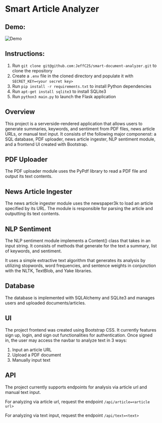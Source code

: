 # Smart Article Analyzer


## Demo:

![Demo](https://github.com/JeffC25/smart-document-analyzer/blob/main/documents/demo.gif.gif)

## Instructions:

1. Run `git clone git@github.com:JeffC25/smart-document-analyzer.git` to clone the repository
2. Create a `.env` file in the cloned directory and populate it with `SECRET_KEY=<your secret key>`
3. Run `pip install -r requirements.txt` to install Python dependencies
4. Run `apt-get install sqlite3` to install SQLite3
5. Run `python3 main.py` to launch the Flask application

## Overview

This project is a serverside-rendered application that allows users to generate summaries, keywords, and sentiment from PDF files, news article URLs, or manual text input. It consists of the following major componenst: a SQL database, PDF uploader, news article ingester, NLP sentiment module, and a frontend UI created with Bootstrap.

## PDF Uploader

The PDF uploader module uses the PyPdf library to read a PDF file and output its text contents.

## News Article Ingester

The news article ingester module uses the newspaper3k to load an article specified by its URL. The module is responsible for parsing the article and outputting its text contents.

## NLP Sentiment

The NLP sentiment module implements a Content() class that takes in an input string. It consists of methods that generate for the text a summary, list of keywords, and sentiment.

It uses a simple extractive text algorithm that generates its analysis by utilizing stopwords, word frequencies, and sentence weights in conjunction with the NLTK, TextBlob, and Yake libraries.

## Database

The database is implemented with SQLAlchemy and SQLite3 and manages users and uploaded documents/articles.

## UI

The project frontend was created using Bootstrap CSS. It currently features sign up, login, and sign out functionalities for authentication. Once signed in, the user may access the navbar to analyze text in 3 ways: 
1. Input an article URL
2. Upload a PDF document
3. Manually input text

## API

The project currently supports endpoints for analysis via article url and manual text input. 

For analyzing via article url, request the endpoint `/api/article=<article url>`

For analyzing via text input, request the endpoint `/api/text=<text>`
